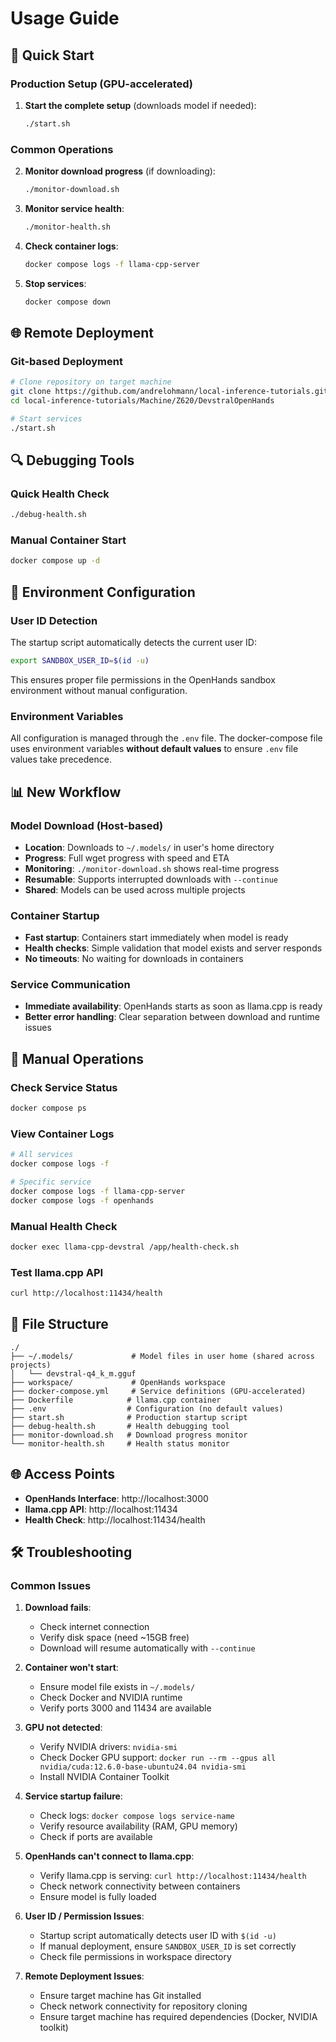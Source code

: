 # Usage Guide

## 🚀 Quick Start

### Production Setup (GPU-accelerated)
1. **Start the complete setup** (downloads model if needed):
   ```bash
   ./start.sh
   ```

### Common Operations
2. **Monitor download progress** (if downloading):
   ```bash
   ./monitor-download.sh
   ```

3. **Monitor service health**:
   ```bash
   ./monitor-health.sh
   ```

4. **Check container logs**:
   ```bash
   docker compose logs -f llama-cpp-server
   ```

5. **Stop services**:
   ```bash
   docker compose down
   ```

## 🌐 Remote Deployment

### Git-based Deployment
```bash
# Clone repository on target machine
git clone https://github.com/andrelohmann/local-inference-tutorials.git
cd local-inference-tutorials/Machine/Z620/DevstralOpenHands

# Start services
./start.sh
```

## 🔍 Debugging Tools

### Quick Health Check
```bash
./debug-health.sh
```

### Manual Container Start
```bash
docker compose up -d
```

## 🔧 Environment Configuration

### User ID Detection
The startup script automatically detects the current user ID:
```bash
export SANDBOX_USER_ID=$(id -u)
```

This ensures proper file permissions in the OpenHands sandbox environment without manual configuration.

### Environment Variables
All configuration is managed through the `.env` file. The docker-compose file uses environment variables **without default values** to ensure `.env` file values take precedence.

## 📊 New Workflow

### Model Download (Host-based)
- **Location**: Downloads to `~/.models/` in user's home directory
- **Progress**: Full wget progress with speed and ETA
- **Monitoring**: `./monitor-download.sh` shows real-time progress
- **Resumable**: Supports interrupted downloads with `--continue`
- **Shared**: Models can be used across multiple projects

### Container Startup
- **Fast startup**: Containers start immediately when model is ready
- **Health checks**: Simple validation that model exists and server responds
- **No timeouts**: No waiting for downloads in containers

### Service Communication
- **Immediate availability**: OpenHands starts as soon as llama.cpp is ready
- **Better error handling**: Clear separation between download and runtime issues

## 🔧 Manual Operations

### Check Service Status
```bash
docker compose ps
```

### View Container Logs
```bash
# All services
docker compose logs -f

# Specific service
docker compose logs -f llama-cpp-server
docker compose logs -f openhands
```

### Manual Health Check
```bash
docker exec llama-cpp-devstral /app/health-check.sh
```

### Test llama.cpp API
```bash
curl http://localhost:11434/health
```

## 📁 File Structure

```
./
├── ~/.models/             # Model files in user home (shared across projects)
│   └── devstral-q4_k_m.gguf
├── workspace/             # OpenHands workspace
├── docker-compose.yml     # Service definitions (GPU-accelerated)
├── Dockerfile            # llama.cpp container
├── .env                  # Configuration (no default values)
├── start.sh              # Production startup script
├── debug-health.sh       # Health debugging tool
├── monitor-download.sh   # Download progress monitor
└── monitor-health.sh     # Health status monitor
```

## 🌐 Access Points

- **OpenHands Interface**: http://localhost:3000
- **llama.cpp API**: http://localhost:11434
- **Health Check**: http://localhost:11434/health

## 🛠️ Troubleshooting

### Common Issues

1. **Download fails**:
   - Check internet connection
   - Verify disk space (need ~15GB free)
   - Download will resume automatically with `--continue`

2. **Container won't start**:
   - Ensure model file exists in `~/.models/`
   - Check Docker and NVIDIA runtime
   - Verify ports 3000 and 11434 are available

3. **GPU not detected**:
   - Verify NVIDIA drivers: `nvidia-smi`
   - Check Docker GPU support: `docker run --rm --gpus all nvidia/cuda:12.6.0-base-ubuntu24.04 nvidia-smi`
   - Install NVIDIA Container Toolkit

4. **Service startup failure**:
   - Check logs: `docker compose logs service-name`
   - Verify resource availability (RAM, GPU memory)
   - Check if ports are available

5. **OpenHands can't connect to llama.cpp**:
   - Verify llama.cpp is serving: `curl http://localhost:11434/health`
   - Check network connectivity between containers
   - Ensure model is fully loaded

6. **User ID / Permission Issues**:
   - Startup script automatically detects user ID with `$(id -u)`
   - If manual deployment, ensure `SANDBOX_USER_ID` is set correctly
   - Check file permissions in workspace directory

7. **Remote Deployment Issues**:
   - Ensure target machine has Git installed
   - Check network connectivity for repository cloning
   - Ensure target machine has required dependencies (Docker, NVIDIA toolkit)
